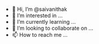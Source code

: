 - 👋 Hi, I’m @saivanithak
- 👀 I’m interested in ...
- 🌱 I’m currently learning ...
- 💞️ I’m looking to collaborate on ...
- 📫 How to reach me ...

<!---
saivanithak/saivanithak is a ✨ special ✨ repository because its `README.md` (this file) appears on your GitHub profile.
You can click the Preview link to take a look at your changes.
--->
